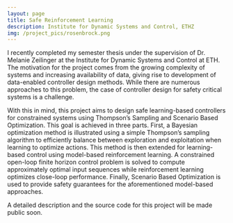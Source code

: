 ```yaml
---
layout: page
title: Safe Reinforcement Learning
description: Institute for Dynamic Systems and Control, ETHZ
img: /project_pics/rosenbrock.png
---
```


<!---Learning-Based Control for Constrained Systems using Thompson’s Sampling and Scenario Optimization-->
I recently completed my semester thesis under the supervision of Dr. Melanie Zeilinger at the
Institute for Dynamic Systems and Control at ETH. The motivation for the project comes from
the growing complexity of systems and increasing availability of data, giving rise to development of
data-enabled controller design methods. While there are numerous approaches to this problem, the
case of controller design for safety critical systems is a challenge.

With this in mind, this project aims to design safe learning-based controllers for constrained systems
using Thompson’s Sampling and Scenario Based Optimization. This goal is achieved in three parts.
First, a Bayesian optimization method is illustrated using a simple Thompson’s sampling algorithm to
efficiently balance between exploration and exploitation when learning to optimize actions.
This method is then extended for learning-based control using model-based reinforcement learning.
A constrained open-loop finite horizon control problem is solved to compute approximately optimal
input sequences while reinforcement learning optimizes close-loop performance. Finally, Scenario
Based Optimization is used to provide safety guarantees for the aforementioned model-based approaches.

A detailed description and the source code for this project will be made public soon.

<!--- TODO: Add trajectory figure and github code link-->
